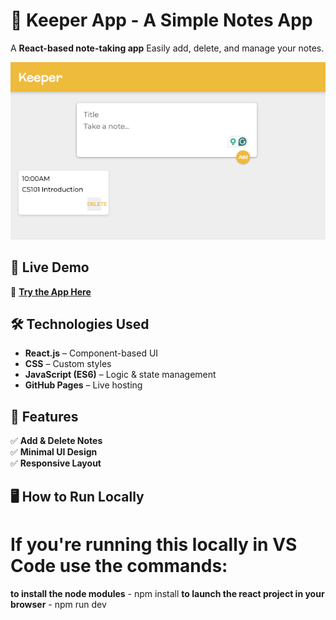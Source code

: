 # 📝 Keeper App - A Simple Notes App

A **React-based note-taking app** Easily add, delete, and manage your notes.

![Keeper App Screenshot](demo.png)

## 🚀 Live Demo
🔗 **[Try the App Here](https://kzmaybe.github.io/Keeper-App/)**

## 🛠️ Technologies Used
- **React.js** – Component-based UI  
- **CSS** – Custom styles  
- **JavaScript (ES6)** – Logic & state management  
- **GitHub Pages** – Live hosting  

## 📸 Features
✅ **Add & Delete Notes**  
✅ **Minimal UI Design**  
✅ **Responsive Layout**  

## 🖥️ How to Run Locally
# If you're running this locally in VS Code use the commands:
**to install the node modules** - npm install
**to launch the react project in your browser** - npm run dev
